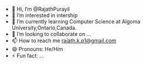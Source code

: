 - 👋 Hi, I’m @RajathPurayil
- 👀 I’m interested in intership
- 🌱 I’m currently learning Computer Science at Algoma University,Ontario,Canada.
- 💞️ I’m looking to collaborate on ...
- 📫 How to reach me rajath.k.p1@gmail.com
- 😄 Pronouns: He/Him
- ⚡ Fun fact: ...

<!---
RajathPurayil/RajathPurayil is a ✨ special ✨ repository because its `README.md` (this file) appears on your GitHub profile.
You can click the Preview link to take a look at your changes.
--->
